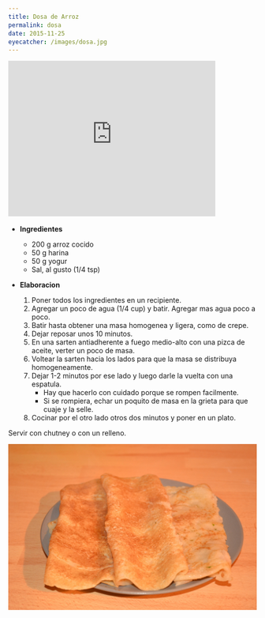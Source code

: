 ```yaml
---
title: Dosa de Arroz
permalink: dosa
date: 2015-11-25
eyecatcher: /images/dosa.jpg
---
```


<iframe width="420" height="315" src="http://www.youtube.com/embed/Y5M4OvTxpCU" frameborder="0"
allowfullscreen></iframe>

* **Ingredientes**
  * 200 g arroz cocido 
  * 50 g harina
  * 50 g yogur
  * Sal, al gusto (1/4 tsp)

* **Elaboracion**
  1. Poner todos los ingredientes en un recipiente. 
  2. Agregar un poco de agua (1/4 cup) y batir. Agregar mas agua poco a poco.
  3. Batir hasta obtener una masa homogenea y ligera, como de crepe. 
  4. Dejar reposar unos 10 minutos. 
  5. En una sarten antiadherente a fuego medio-alto con una pizca de aceite, verter un poco de masa. 
  6. Voltear la sarten hacia los lados para que la masa se distribuya homogeneamente.
  7. Dejar 1-2 minutos por ese lado y luego darle la vuelta con una espatula.
     - Hay que hacerlo con cuidado porque se rompen facilmente.
     - Si se rompiera, echar un poquito de masa en la grieta para que cuaje y la selle.
  8. Cocinar por el otro lado otros dos minutos y poner en un plato. 

Servir con chutney o con un relleno.

![PlainDosa](/images/dosa.jpg)

